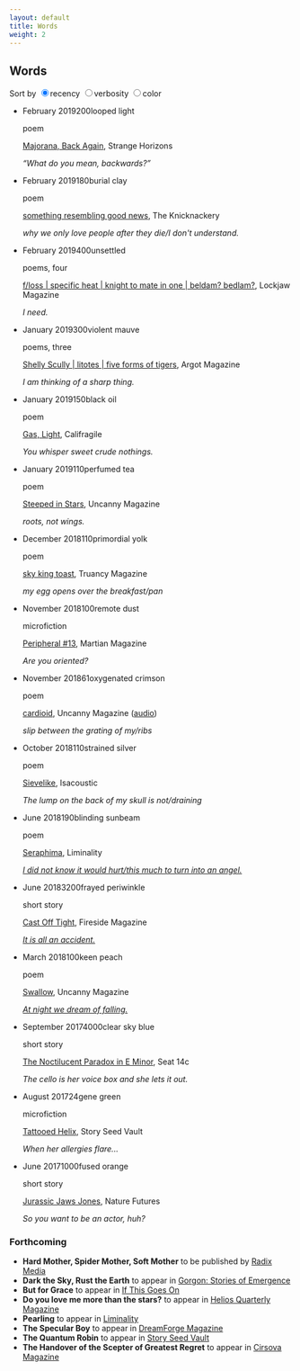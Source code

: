 ```yaml
---
layout: default
title: Words
weight: 2
---
```


Words
-------

Sort by <input type="radio" name="sort" class="radio" id="recency" checked><label for='recency' onclick='sortdate();'>recency</label>
<input type="radio" name="sort" id='verbosity' class="radio"><label for='verbosity' onclick='sortwc();'>verbosity</label>
<input type="radio" name="sort" id='wavelength' class="radio"><label for='wavelength' onclick='sortcolor();'>color</label>



<script>

function sortUsingNestedText(parent, childSelector, keySelector,isdate) {
    var items = parent.children(childSelector).sort(function(a, b) {
      if(isdate){
        var vA = $(keySelector, a).attr('id');
        var vB = $(keySelector, b).attr('id');
      } else {
        var vA = parseInt($(keySelector, a).text());
        var vB = parseInt($(keySelector, b).text());
    }
        return (vA > vB) ? -1 : (vA < vB) ? 1 : 0;
      
    });
    parent.append(items);
}


function sortwc(){
sortUsingNestedText($('#timeline'),"li","span.wc",false);
  $('.date').css("visibility", "hidden");
  $('.wc').css("visibility", "visible");
  $('.color').css("visibility", "hidden");
  $('.content').removeAttr('style');
  $("a").removeAttr('style');
}
function sortdate(){
sortUsingNestedText($('#timeline'),"li","span.date",true);
  $('.wc').css("visibility", "hidden");
  $('.date').css("visibility", "visible");
  $('.color').css("visibility", "hidden");
  $('.content').removeAttr('style');
  $("a").removeAttr('style');
}

function sortcolor(){
sortUsingNestedText($('#timeline'),"li","span.color",true);
  $('.date').css("visibility", "hidden");
  $('.wc').css("visibility", "hidden");
  $('.date').css("visibility", "hidden");
  $('.color').css("visibility", "visible");
  $('.color').each(function() {
    var bgcolor=this.id.split("color")[1];
    $(this).css("text-decoration", "underline #" + bgcolor);
    $(this).siblings("div").css("background-color", "#" + bgcolor);
    //$(this).css("background-color","#" + bgcolor);
    if($(this).hasClass("colordark")){
      $(this).siblings("div").css("color", "#000");
      $(this).siblings("div").find("a").css("color", "#000");
    } else{
      $(this).siblings("div").css("color", "#fff");
      $(this).siblings("div").find("a").css("color", "#fff");
    }
    
});
  
  $('.wc').css("visibility", "hidden");
}
</script>

<ul id='timeline'>

<li class='work'>
<span class='date' id='2019-01-04'>February 2019</span><span class='wc'>200</span><span class='color colordark' id="499color95CFDB">looped light</span>
<span class='circle'></span>
<div class='content'>
<p style="visibility: visible;">
poem
</p>
<span class='title'><a href="http://strangehorizons.com/poetry/majorana-back-again/">Majorana, Back Again</a>, Strange Horizons</span>
<p><em>“What do you mean, backwards?”</em></p>
</div>
</li>


<li class='work'>
<span class='date' id='2019-01-04'>February 2019</span><span class='wc'>180</span><span class='color' id="578colorD69754">burial clay</span>
<span class='circle'></span>
<div class='content'>
<p style="visibility: visible;">
poem
</p>
<span class='title'><a href="http://theknicknackery.com/issue-six-winter-2018/">something resembling good news</a>, The Knicknackery</span>
<p><em>why we only love people after they die/I don't understand.</em></p>
</div>
</li>


<li class='work'>
<span class='date' id='2019-01-04'>February 2019</span><span class='wc'>400</span><span class='color' id="399color3D5759">unsettled</span>
<span class='circle'></span>
<div class='content'>
<p style="visibility: visible;">
poems, four
</p>
<span class='title'><a href="http://lockjawmagazine.com/vol6/zhang">f/loss | specific heat | knight to mate in one | beldam? bedlam?</a>, Lockjaw Magazine</span>
<p><em>I need.</em></p>
</div>
</li>


<li class='work'>
<span class='date' id='2019-01-04'>January 2019</span><span class='wc'>300</span><span class='color' id="400color790F5B">violent mauve</span>
<span class='circle'></span>
<div class='content'>
<p style="visibility: visible;">
poems, three
</p>
<span class='title'><a href="https://www.argotmagazine.com/poetry-and-fiction/hal-zhang-three-poems">Shelly Scully | litotes | five forms of tigers</a>, Argot Magazine</span>
<p><em>I am thinking of a sharp thing.</em></p>
</div>
</li>



<li class='work'>
<span class='date' id='2019-01-04'>January 2019</span><span class='wc'>150</span><span class='color' id="003color0C0F04">black oil</span>
<span class='circle'></span>
<div class='content'>
<p style="visibility: visible;">
poem
</p>
<span class='title'><a href="https://califragile.org/2019/01/04/gas-light-by-hal-y-zhang/">Gas, Light</a>, Califragile</span>
<p><em>You whisper sweet crude nothings.</em></p>
</div>
</li>

<li class='work'>
<span class='date' id='2019-01-01'>January 2019</span><span class='wc'>110</span><span class='color colordark' id="535colorDCE199">perfumed tea</span>
<span class='circle'></span>
<div class='content'>
<p style="visibility: visible;">
poem
</p>
<span class='title'><a href="https://uncannymagazine.com/issues/uncanny-magazine-issue-twenty-six/">Steeped in Stars</a>, Uncanny Magazine</span>
<p><em>roots, not wings.</em></p>
</div>
</li>



<li class='work'>
<span class='date' id='2018-12-26'>December 2018</span><span class='wc'>110</span><span class='color colordark' id="580colorF6BB16">primordial yolk</span>
<span class='circle'></span>
<div class='content'>
<p style="visibility: visible;">
poem
</p>
<span class='title'><a href="http://www.truancymag.dreamhosters.com/2018/12/26/sky-king-toast-by-hal-y-zhang/">sky king toast</a>, Truancy Magazine</span>
<p><em>my egg opens over the breakfast/pan</em></p>
</div>
</li>


<li class='work'>
<span class='date' id='2018-11-26'>November 2018</span><span class='wc'>100</span><span class='color colordark' id="002colorC2BEC7">remote dust</span>
<span class='circle'></span>
<div class='content'>
<p style="visibility: visible;">
microfiction
</p>
<span class='title'><a href="https://themartianmagazine.wordpress.com/2018/11/26/peripheral-13-by-hal-y-zhang/">Peripheral #13</a>, Martian Magazine</span>
<p><em>Are you oriented?</em></p>
</div>
</li>


<li class='work'>
<span class='date' id='2018-11-06'>November 2018</span><span class='wc'>61</span><span class='color' id="670colorDE0404">oxygenated crimson</span>
<span class='circle'></span>
<div class='content'>
<p style="visibility: visible;">
poem
</p>
<span class='title'><a href="https://uncannymagazine.com/article/cardioid/">cardioid</a>, Uncanny Magazine (<a href="https://uncannymagazine.com/article/uncanny-magazine-podcast-25a/">audio</a>)</span>
<p><em>slip between the grating of my/ribs</em></p>
</div>
</li>

<li class='work'>
<span class='date' id='2018-10-23'>October 2018</span><span class='wc'>110</span><span class='color colordark' id="001colorDDDDDD">strained silver</span>
<span class='circle'></span>
<div class='content'>
<p style="visibility: visible;">
poem
</p>
<span class='title'><a href="https://isacoustic.com/2018/10/23/person-hal-y-zhang-one-poem/">Sievelike</a>, Isacoustic</span>
<p><em>The lump on the back of my skull is not/draining</em></p>
</div>
</li>


<li class='work'>
<span class='date' id='2018-06-29'>June 2018</span><span class='wc'>190</span><span class='color colordark' id="550colorFFE600">blinding sunbeam</span>
<span class='circle'></span>
<div class='content'>
<p style="visibility: visible;">
poem
</p>
<span class='title'><a href="http://www.liminalitypoetry.com/issue-16-summer-2018/seraphima/">Seraphima</a>, Liminality</span>
<p><em><a href="notes/seraphima">I did not know it would hurt/this much to turn into an angel.</a></em></p>
</div>
</li>


<li class='work'>
<span class='date' id='2018-06-19'>June 2018</span><span class='wc'>3200</span><span class="color colordark" id="405color8484ff">frayed periwinkle</span>
<span class='circle'></span>
<div class='content'>
<p style="visibility: visible;">
short story
</p>
<span class='title'><a href="https://firesidefiction.com/cast-off-tight">Cast Off Tight</a>, Fireside Magazine</span>
<p><em><a href="notes/castofftight">It is all an accident.</a></em></p>
</div>
</li>


<li class='work'>
<span class='date' id='2018-03'>March 2018</span><span class='wc'>100</span><span class='color colordark' id="570colorFECC99">keen peach</span>
<span class='circle'></span>
<div class='content'>
<p style="visibility: visible;">
poem
</p>
<span class='title'><a href="https://uncannymagazine.com/article/swallow/">Swallow</a>, Uncanny Magazine</span>
<p><em><a href="notes/swallow">At night we dream of falling.</a></em></p>
</div>
</li>

<li class='work'>
<span class='date' id='2017-09'>September 2017</span><span class='wc'>4000</span><span class='color colordark' id="422color32cbff">clear sky blue</span>
<span class='circle'></span>
<div class='content'>
<p style="visibility: visible;">
short story
</p>
<span class='title'><a href="https://seat14c.com/future_ideas/15F">The Noctilucent Paradox in E Minor</a>, Seat 14c</span>
<p><em>The cello is her voice box and she lets it out.</em></p>
</div>
</li>


<li class='work'>
<span class='date' id='2017-08'>August 2017</span><span class='wc'>24</span><span class='color colordark' id="532color66b266">gene green</span>
<span class='circle'></span>
<div class='content'>
<p style="visibility: visible;">
microfiction
</p>
<span class='title'><a href="https://storyseedvault.com/2017/08/16/46/">Tattooed Helix</a>, Story Seed Vault</span>
<p><em>When her allergies flare...</em></p>
</div>
</li>

<li class='work'>
<span class='date' id='2017-06'>June 2017</span><span class='wc'>1000</span><span class='color colordark' id="600colorFF9900">fused orange</span>
<span class='circle'></span>
<div class='content'>
<p style="visibility: visible;">
short story
</p>
<span class='title'><a href="https://www.nature.com/nature/journal/v546/n7660/full/546696a.html">Jurassic Jaws Jones</a>, Nature Futures</span>
<p><em>So you want to be an actor, huh?</em></p>
</div>
</li>

</ul>


### Forthcoming


* __Hard Mother, Spider Mother, Soft Mother__ to be published by [Radix Media](https://radixmedia.org/call-for-submissions-futures/)
* __Dark the Sky, Rust the Earth__ to appear in [Gorgon: Stories of Emergence](https://pantheonmag.com/)
* __But for Grace__ to appear in [If This Goes On](https://parvuspress.com/itgo/)
* __Do you love me more than the stars?__ to appear in [Helios Quarterly Magazine](http://heliosquarterly.com)
* __Pearling__ to appear in [Liminality](http://www.liminalitypoetry.com)
* __The Specular Boy__ to appear in [DreamForge Magazine](https://dreamforgemagazine.com/)
* __The Quantum Robin__ to appear in [Story Seed Vault](https://storyseedvault.com/)
* __The Handover of the Scepter of Greatest Regret__ to appear in [Cirsova Magazine](https://cirsova.wordpress.com/cirsova-magazine/)

